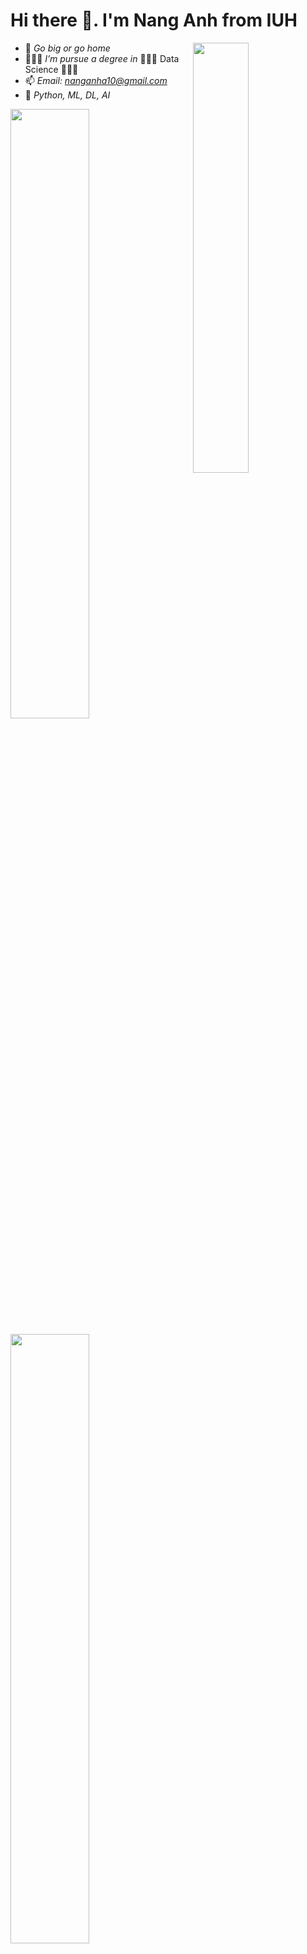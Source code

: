 # Hi there 👋. I'm Nang Anh from IUH
<img  align="right" width="42%"  src="https://user-images.githubusercontent.com/105137720/210086652-55b3a78e-82f6-4841-8b9c-461e9718dc5d.gif" />

- 💭 *Go big or go home*
- 🙋🏻‍♂️ *I’m pursue a degree in* 🧑🏻‍🔬 Data Science 🧑🏻‍💻
- 📫 *Email: nanganha10@gmail.com*
- 🤩 *Python, ML, DL, AI*

<div align=left>
  <a href="#" title="NangAnhIUH">
    <img style="margin-bottom: 10px;" align = "left" width="50%" src="https://github-readme-stats.vercel.app/api?username=NangAnhIUH&theme=tokyonight&show_icons=true&hide=contribs" />
  </a>
</div>
<div align=left>
  <a href="#" title="NangAnhIUH">
    <img align = "left" width="50%" src="https://github-readme-stats.vercel.app/api/top-langs/?username=NangAnhIUH&layout=compact&show_icons=true&theme=tokyonight" style="vertical-align: top;" />
  </a>
</div>
<br>
